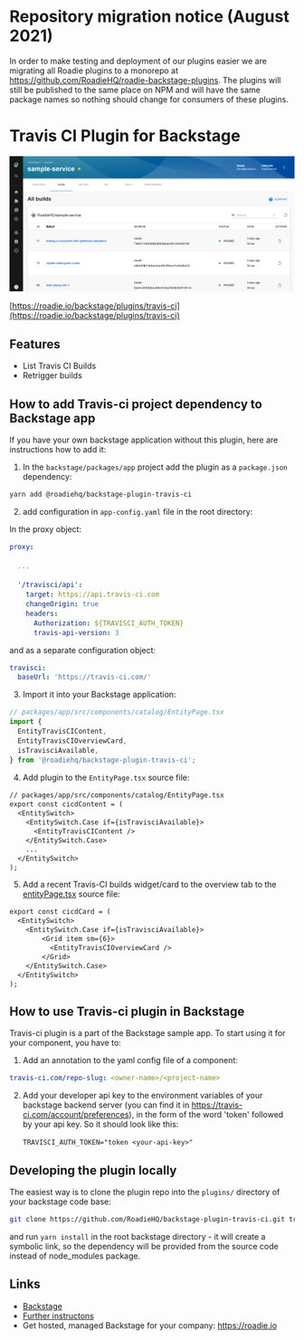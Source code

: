 # Repository migration notice (August 2021)

In order to make testing and deployment of our plugins easier we are migrating all Roadie plugins to a monorepo at https://github.com/RoadieHQ/roadie-backstage-plugins. The plugins will still be published to the same place on NPM and will have the same package names so nothing should change for consumers of these plugins.


# Travis CI Plugin for Backstage

![a list of builds in the Travis CI plugin for Backstage](./docs/travis-ci-plugin-1642x1027.png)

[https://roadie.io/backstage/plugins/travis-ci](https://roadie.io/backstage/plugins/travis-ci)

## Features

- List Travis CI Builds
- Retrigger builds

## How to add Travis-ci project dependency to Backstage app

If you have your own backstage application without this plugin, here are instructions how to add it:

1. In the `backstage/packages/app` project add the plugin as a `package.json` dependency:

```bash
yarn add @roadiehq/backstage-plugin-travis-ci
```

2. add configuration in `app-config.yaml` file in the root directory:

In the proxy object: 
```yml
proxy:

  ...

  '/travisci/api':
    target: https://api.travis-ci.com
    changeOrigin: true
    headers:
      Authorization: ${TRAVISCI_AUTH_TOKEN}
      travis-api-version: 3
```

and as a separate configuration object:
```yml
travisci:
  baseUrl: 'https://travis-ci.com/'
```

3. Import it into your Backstage application:

```ts
// packages/app/src/components/catalog/EntityPage.tsx
import {
  EntityTravisCIContent,
  EntityTravisCIOverviewCard,
  isTravisciAvailable,
} from '@roadiehq/backstage-plugin-travis-ci';
```

4. Add plugin to the `EntityPage.tsx` source file:

```tsx
// packages/app/src/components/catalog/EntityPage.tsx
export const cicdContent = (
  <EntitySwitch>
    <EntitySwitch.Case if={isTravisciAvailable}>
      <EntityTravisCIContent />
    </EntitySwitch.Case>
    ...
  </EntitySwitch>
);
```

5. Add a recent Travis-CI builds widget/card to the overview tab to the [entityPage.tsx](https://github.com/backstage/backstage/blob/master/packages/app/src/components/catalog/EntityPage.tsx) source file:

```tsx
export const cicdCard = (
  <EntitySwitch>
    <EntitySwitch.Case if={isTravisciAvailable}>
        <Grid item sm={6}>
          <EntityTravisCIOverviewCard />
        </Grid>
    </EntitySwitch.Case>
  </EntitySwitch>
);

```

## How to use Travis-ci plugin in Backstage

Travis-ci plugin is a part of the Backstage sample app. To start using it for your component, you have to:

1. Add an annotation to the yaml config file of a component:

```yml
travis-ci.com/repo-slug: <owner-name>/<project-name>
```

2. Add your developer api key to the environment variables of your backstage backend server (you can find it in https://travis-ci.com/account/preferences), in the form of the word 'token' followed by your api key. So it should look like this:

   `TRAVISCI_AUTH_TOKEN="token <your-api-key>"`

## Developing the plugin locally

The easiest way is to clone the plugin repo into the `plugins/` directory of your backstage code base:

```sh
git clone https://github.com/RoadieHQ/backstage-plugin-travis-ci.git travis-ci
```

and run `yarn install` in the root backstage directory - it will create a symbolic link, so the dependency will be provided from the source code instead of node_modules package.

## Links

- [Backstage](https://backstage.io)
- [Further instructons](https://roadie.io/backstage/plugins/travis-ci/)
- Get hosted, managed Backstage for your company: https://roadie.io
